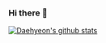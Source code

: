 ### Hi there 👋

[![Daehyeon's github stats](https://github-readme-stats.vercel.app/api?username=noeyheadb&count_private=True&include_all_commits=true&show_icons=true&theme=onedark)](https://github.com/anuraghazra/github-readme-stats)

<!--
**noeyheadb/noeyheadb** is a ✨ _special_ ✨ repository because its `README.md` (this file) appears on your GitHub profile.

Here are some ideas to get you started:

- 🔭 I’m currently working on ...
- 🌱 I’m currently learning ...
- 👯 I’m looking to collaborate on ...
- 🤔 I’m looking for help with ...
- 💬 Ask me about ...
- 📫 How to reach me: ...
- 😄 Pronouns: ...
- ⚡ Fun fact: ...
-->
